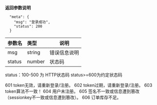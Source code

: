 
**返回参数说明**

```
  "meta": {
    "msg": "登录成功",
    "status": 200
  }
```
| 参数名 | 类型   | 说明                |
| :----- | :----- | ------------------- |
| msg    | string | 错误信息说明        |
| status | number | 状态码              |

status：100-500 为 HTTP状态码
status>=600为约定状态码

601 token无效，请重新登录/注册。
602 token过期，请重新登录/注册。
603 token算法不一致！
604 用户未注册。
605 签名不一致或信息遭到篡改（sessionkey不一致或信息遭到篡改）。
606 订单库存不足。